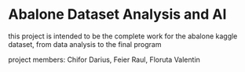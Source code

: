 # Abalone Dataset Analysis and AI

this project is intended to be the complete work for the abalone kaggle dataset, from data analysis to the final program

project members:
Chifor Darius,
Feier Raul,
Floruta Valentin
